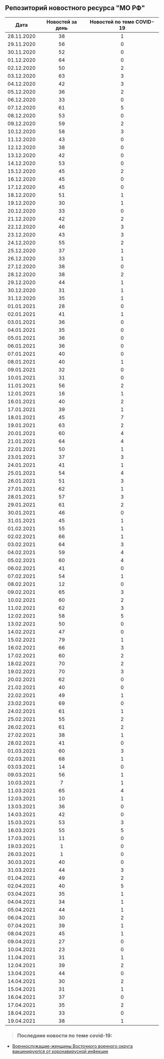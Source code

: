 ## Репозиторий новостного ресурса "МО РФ"
Дата| Новостей за день| Новостей по теме COVID-19
------- | :-----: | :-----: 
28.11.2020 | 38 | 1 
29.11.2020 | 56 | 0 
30.11.2020 | 52 | 0 
01.12.2020 | 64 | 0 
02.12.2020 | 50 | 2 
03.12.2020 | 63 | 3 
04.12.2020 | 42 | 3 
05.12.2020 | 36 | 2 
06.12.2020 | 33 | 0 
07.12.2020 | 61 | 5 
08.12.2020 | 53 | 0 
09.12.2020 | 59 | 2 
10.12.2020 | 58 | 3 
11.12.2020 | 43 | 0 
12.12.2020 | 38 | 0 
13.12.2020 | 42 | 0 
14.12.2020 | 53 | 0 
15.12.2020 | 45 | 2 
16.12.2020 | 45 | 0 
17.12.2020 | 45 | 0 
18.12.2020 | 51 | 1 
19.12.2020 | 30 | 1 
20.12.2020 | 33 | 0 
21.12.2020 | 42 | 2 
22.12.2020 | 46 | 3 
23.12.2020 | 43 | 3 
24.12.2020 | 55 | 2 
25.12.2020 | 37 | 1 
26.12.2020 | 33 | 1 
27.12.2020 | 38 | 0 
28.12.2020 | 38 | 2 
29.12.2020 | 44 | 1 
30.12.2020 | 31 | 1 
31.12.2020 | 35 | 1 
01.01.2021 | 28 | 0 
02.01.2021 | 41 | 1 
03.01.2021 | 36 | 0 
04.01.2021 | 35 | 0 
05.01.2021 | 36 | 0 
06.01.2021 | 36 | 0 
07.01.2021 | 40 | 0 
08.01.2021 | 40 | 1 
09.01.2021 | 32 | 0 
10.01.2021 | 31 | 0 
11.01.2021 | 56 | 2 
12.01.2021 | 16 | 1 
16.01.2021 | 40 | 2 
17.01.2021 | 39 | 1 
18.01.2021 | 45 | 7 
19.01.2021 | 63 | 2 
20.01.2021 | 60 | 4 
21.01.2021 | 64 | 4 
22.01.2021 | 50 | 1 
23.01.2021 | 37 | 3 
24.01.2021 | 41 | 1 
25.01.2021 | 54 | 4 
26.01.2021 | 51 | 3 
27.01.2021 | 62 | 1 
28.01.2021 | 57 | 3 
29.01.2021 | 61 | 2 
30.01.2021 | 46 | 0 
31.01.2021 | 45 | 1 
01.02.2021 | 55 | 1 
02.02.2021 | 66 | 1 
03.02.2021 | 64 | 3 
04.02.2021 | 59 | 4 
05.02.2021 | 60 | 4 
06.02.2021 | 41 | 0 
07.02.2021 | 54 | 1 
08.02.2021 | 12 | 0 
09.02.2021 | 65 | 3 
10.02.2021 | 60 | 2 
11.02.2021 | 62 | 3 
12.02.2021 | 58 | 5 
13.02.2021 | 50 | 0 
14.02.2021 | 47 | 0 
15.02.2021 | 79 | 1 
16.02.2021 | 66 | 3 
17.02.2021 | 60 | 2 
18.02.2021 | 70 | 2 
19.02.2021 | 70 | 3 
20.02.2021 | 62 | 0 
21.02.2021 | 40 | 0 
22.02.2021 | 49 | 1 
23.02.2021 | 69 | 0 
24.02.2021 | 61 | 1 
25.02.2021 | 55 | 2 
26.02.2021 | 61 | 2 
27.02.2021 | 38 | 1 
28.02.2021 | 41 | 0 
01.03.2021 | 60 | 3 
02.03.2021 | 68 | 1 
03.03.2021 | 14 | 0 
09.03.2021 | 56 | 1 
10.03.2021 | 7 | 1 
11.03.2021 | 65 | 4 
12.03.2021 | 10 | 1 
13.03.2021 | 36 | 0 
14.03.2021 | 42 | 0 
15.03.2021 | 53 | 3 
16.03.2021 | 55 | 5 
17.03.2021 | 11 | 0 
19.03.2021 | 1 | 0 
26.03.2021 | 1 | 0 
30.03.2021 | 40 | 0 
31.03.2021 | 44 | 3 
01.04.2021 | 49 | 2 
02.04.2021 | 40 | 5 
03.04.2021 | 35 | 1 
04.04.2021 | 34 | 1 
05.04.2021 | 44 | 1 
06.04.2021 | 30 | 2 
07.04.2021 | 39 | 1 
08.04.2021 | 45 | 1 
09.04.2021 | 27 | 0 
10.04.2021 | 23 | 0 
11.04.2021 | 31 | 1 
12.04.2021 | 39 | 2 
13.04.2021 | 44 | 0 
14.04.2021 | 30 | 2 
15.04.2021 | 31 | 1 
16.04.2021 | 37 | 0 
17.04.2021 | 35 | 2 
18.04.2021 | 33 | 0 
19.04.2021 | 38 | 1 

> ### Последние новости по теме covid-19:
+ [Военнослужащие-женщины Восточного военного округа вакцинируются от коронавирусной инфекции](https://function.mil.ru:443/news_page/country/more.htm?id=12355308@egNews)

